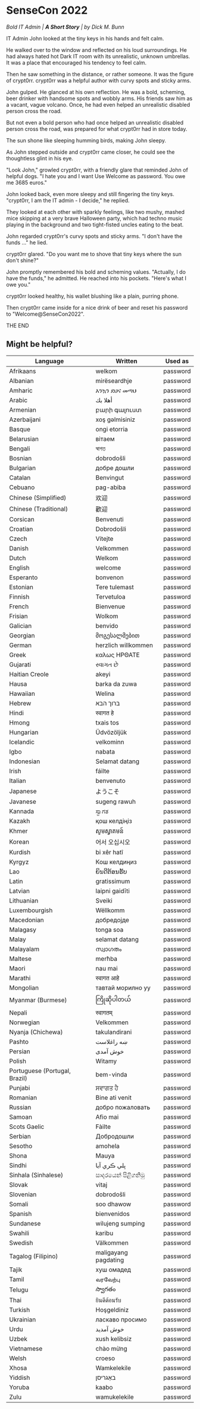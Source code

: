 # SenseCon 2022

*Bold IT Admin | **A Short Story** | by Dick M. Bunn*

IT Admin John looked at the tiny keys in his hands and felt calm.

He walked over to the window and reflected on his loud surroundings. He had always hated hot Dark IT room with its unrealistic, unknown umbrellas. It was a place that encouraged his tendency to feel calm.

Then he saw something in the distance, or rather someone. It was the figure of crypt0rr. crypt0rr was a helpful author with curvy spots and sticky arms.

John gulped. He glanced at his own reflection. He was a bold, scheming, beer drinker with handsome spots and wobbly arms. His friends saw him as a vacant, vague volcano. Once, he had even helped an unrealistic disabled person cross the road.

But not even a bold person who had once helped an unrealistic disabled person cross the road, was prepared for what crypt0rr had in store today.

The sun shone like sleeping humming birds, making John sleepy.

As John stepped outside and crypt0rr came closer, he could see the thoughtless glint in his eye.

"Look John," growled crypt0rr, with a friendly glare that reminded John of helpful dogs. "I hate you and I want Use Welcome as password. You owe me 3685 euros."

John looked back, even more sleepy and still fingering the tiny keys. "crypt0rr, I am the IT admin - I decide," he replied.

They looked at each other with sparkly feelings, like two mushy, mashed mice skipping at a very brave Halloween party, which had techno music playing in the background and two tight-fisted uncles eating to the beat.

John regarded crypt0rr's curvy spots and sticky arms. "I don't have the funds ..." he lied.

crypt0rr glared. "Do you want me to shove that tiny keys where the sun don't shine?"

John promptly remembered his bold and scheming values. "Actually, I do have the funds," he admitted. He reached into his pockets. "Here's what I owe you."

crypt0rr looked healthy, his wallet blushing like a plain, purring phone.

Then crypt0rr came inside for a nice drink of beer and reset his password to "Welcome@SenseCon2022".

THE END

## Might be helpful?

| Language                      | Written              | Used as  |
| ----------------------------- | -------------------- | -------- |
| Afrikaans                     | welkom               | password |
| Albanian                      | mirëseardhje         | password |
| Amharic                       | እንኳን ደህና መጣህ         | password |
| Arabic                        | أهلا بك              | password |
| Armenian                      | բարի գալուստ         | password |
| Azerbaijani                   | xoş gəlmisiniz       | password |
| Basque                        | ongi etorria         | password |
| Belarusian                    | вітаем               | password |
| Bengali                       | স্বাগত                 | password |
| Bosnian                       | dobrodošli           | password |
| Bulgarian                     | добре дошли          | password |
| Catalan                       | Benvingut            | password |
| Cebuano                       | pag-abiba            | password |
| Chinese (Simplified)          | 欢迎                 | password |
| Chinese (Traditional)         | 歡迎                 | password |
| Corsican                      | Benvenuti            | password |
| Croatian                      | Dobrodošli           | password |
| Czech                         | Vítejte              | password |
| Danish                        | Velkommen            | password |
| Dutch                         | Welkom               | password |
| English                       | welcome              | password |
| Esperanto                     | bonvenon             | password |
| Estonian                      | Tere tulemast        | password |
| Finnish                       | Tervetuloa           | password |
| French                        | Bienvenue            | password |
| Frisian                       | Wolkom               | password |
| Galician                      | benvido              | password |
| Georgian                      | მოგესალმებით         | password |
| German                        | herzlich willkommen  | password |
| Greek                         | καλως ΗΡΘΑΤΕ         | password |
| Gujarati                      | સ્વાગત છે               | password |
| Haitian Creole                | akeyi                | password |
| Hausa                         | barka da zuwa        | password |
| Hawaiian                      | Welina               | password |
| Hebrew                        | ברוך הבא             | password |
| Hindi                         | स्वागत हे               | password |
| Hmong                         | txais tos            | password |
| Hungarian                     | Üdvözöljük           | password |
| Icelandic                     | velkominn            | password |
| Igbo                          | nabata               | password |
| Indonesian                    | Selamat datang       | password |
| Irish                         | fáilte               | password |
| Italian                       | benvenuto            | password |
| Japanese                      | ようこそ             | password |
| Javanese                      | sugeng rawuh         | password |
| Kannada                       | ಸ್ವಾಗತ                 | password |
| Kazakh                        | қош келдіңіз         | password |
| Khmer                         | សូមស្វាគមន៍              | password |
| Korean                        | 어서 오십시오        | password |
| Kurdish                       | bi xêr hatî          | password |
| Kyrgyz                        | Кош келдиңиз         | password |
| Lao                           | ຍິນດີຕ້ອນຮັບ             | password |
| Latin                         | gratissimum          | password |
| Latvian                       | laipni gaidīti       | password |
| Lithuanian                    | Sveiki               | password |
| Luxembourgish                 | Wëllkomm             | password |
| Macedonian                    | добредојде           | password |
| Malagasy                      | tonga soa            | password |
| Malay                         | selamat datang       | password |
| Malayalam                     | സ്വാഗതം                 | password |
| Maltese                       | merħba               | password |
| Maori                         | nau mai              | password |
| Marathi                       | स्वागत आहे              | password |
| Mongolian                     | тавтай морилно уу    | password |
| Myanmar (Burmese)             | ကြိုဆိုပါတယ်               | password |
| Nepali                        | स्वागतम्                | password |
| Norwegian                     | Velkommen            | password |
| Nyanja (Chichewa)             | takulandirani        | password |
| Pashto                        | ښه راغلاست           | password |
| Persian                       | خوش آمدی             | password |
| Polish                        | Witamy               | password |
| Portuguese (Portugal, Brazil) | bem-vinda            | password |
| Punjabi                       | ਸਵਾਗਤ ਹੈ               | password |
| Romanian                      | Bine ati venit       | password |
| Russian                       | добро пожаловать     | password |
| Samoan                        | Afio mai             | password |
| Scots Gaelic                  | Fàilte               | password |
| Serbian                       | Добродошли           | password |
| Sesotho                       | amohela              | password |
| Shona                         | Mauya                | password |
| Sindhi                        | ڀلي ڪري آيا          | password |
| Sinhala (Sinhalese)           | සාදරයෙන් පිළිගනිමු          | password |
| Slovak                        | vitaj                | password |
| Slovenian                     | dobrodošli           | password |
| Somali                        | soo dhawow           | password |
| Spanish                       | bienvenidos          | password |
| Sundanese                     | wilujeng sumping     | password |
| Swahili                       | karibu               | password |
| Swedish                       | Välkommen            | password |
| Tagalog (Filipino)            | maligayang pagdating | password |
| Tajik                         | хуш омадед           | password |
| Tamil                         | வரவேற்பு                | password |
| Telugu                        | స్వాగతం                 | password |
| Thai                          | ยินดีต้อนรับ             | password |
| Turkish                       | Hoşgeldiniz          | password |
| Ukrainian                     | ласкаво просимо      | password |
| Urdu                          | خوش آمدید            | password |
| Uzbek                         | xush kelibsiz        | password |
| Vietnamese                    | chào mừng            | password |
| Welsh                         | croeso               | password |
| Xhosa                         | Wamkelekile          | password |
| Yiddish                       | באַגריסן              | password |
| Yoruba                        | kaabo                | password |
| Zulu                          | wamukelekile         | password |
